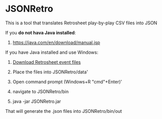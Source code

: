 # JSONRetro
This is a tool that translates Retrosheet play-by-play CSV files into JSON


If you **do not hava Java installed**:

1. https://java.com/en/download/manual.jsp
 

If you have Java installed and use Windows:

1. [Download Retrosheet event files](http://www.retrosheet.org/game.htm)

2. Place the files into JSONRetro/data'

3. Open command prompt (Windows+R "cmd"+Enter)'

4. navigate to JSONRetro/bin

5. java -jar JSONRetro.jar

That will generate the .json files into JSONRetro/bin/out
